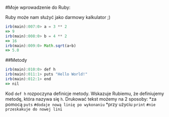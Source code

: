 #Moje wprowadzenie do Ruby:

Ruby może nam służyć jako darmowy kalkulator ;)

```javascript
irb(main):007:0> a = 3 ** 2
=> 9
irb(main):008:0> b = 4 ** 2
=> 16
irb(main):009:0> Math.sqrt(a+b)
=> 5.0
```
##Metody
```javascript
irb(main):010:0> def h
irb(main):011:1> puts "Hello World!"
irb(main):012:1> end
=> nil
```

Kod `def h` rozpoczyna definicje metody. Wskazuje Rubiemu, że definiujemy metodę, która nazywa się `h`. 
Drukować tekst możemy na 2 sposoby:
*za pomocą `puts`	`#dodaje nową linię po wykonaniu`
*przy użyciu `print`  `#nie przeskakuje do nowej lini`
